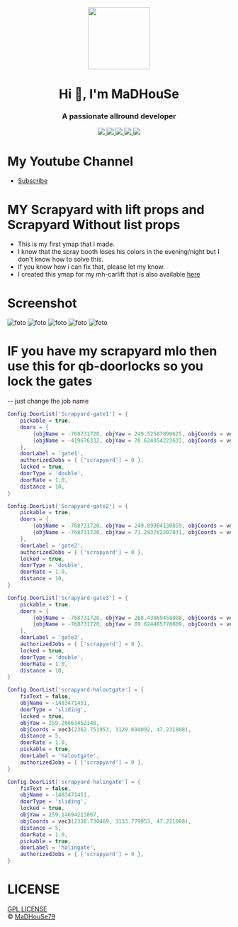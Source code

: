 <p align="center">
    <img width="140" src="https://icons.iconarchive.com/icons/iconarchive/red-orb-alphabet/128/Letter-M-icon.png" />  
    <h1 align="center">Hi 👋, I'm MaDHouSe</h1>
    <h3 align="center">A passionate allround developer </h3>    
</p>

<p align="center">
  <a href="https://github.com/MaDHouSe79/mh-scrapyardMLO/issues">
    <img src="https://img.shields.io/github/issues/MaDHouSe79/mh-scrapyardMLO"/> 
  </a>
  <a href="https://github.com/MaDHouSe79/mh-scrapyardMLO/watchers">
    <img src="https://img.shields.io/github/watchers/MaDHouSe79/mh-scrapyardMLO"/> 
  </a> 
  <a href="https://github.com/MaDHouSe79/mh-scrapyardMLO/network/members">
    <img src="https://img.shields.io/github/forks/MaDHouSe79/mh-scrapyardMLO"/> 
  </a>  
  <a href="https://github.com/MaDHouSe79/mh-scrapyardMLO/stargazers">
    <img src="https://img.shields.io/github/stars/MaDHouSe79/mh-scrapyardMLO"/> 
  </a>
  <a href="https://github.com/MaDHouSe79/mh-scrapyardMLO/blob/main/LICENSE">
    <img src="https://img.shields.io/github/license/MaDHouSe79/mh-scrapyardMLO?color=black"/> 
  </a>  
</p>

# My Youtube Channel
- [Subscribe](https://www.youtube.com/c/@MaDHouSe79) 

# MY Scrapyard with lift props and Scrapyard Without list props
- This is my first ymap that i made.
- I know that the spray booth loses his colors in the evening/night but I don't know how to solve this.
- If you know how i can fix that, please let my know.
- I created this ymap for my mh-carlift that is also available [here](https://github.com/MaDHouSe79/mh-carlift)

# Screenshot
![foto](https://github.com/MaDHouSe79/mh-scrapyardMLO/blob/main/screenshots/1.png)
![foto](https://github.com/MaDHouSe79/mh-scrapyardMLO/blob/main/screenshots/2.png)
![foto](https://github.com/MaDHouSe79/mh-scrapyardMLO/blob/main/screenshots/3.png)
![foto](https://github.com/MaDHouSe79/mh-scrapyardMLO/blob/main/screenshots/4.png)
![foto](https://github.com/MaDHouSe79/mh-scrapyardMLO/blob/main/screenshots/5.png)

# IF you have my scrapyard mlo then use this for qb-doorlocks so you lock the gates
-- just change the job name
```lua
Config.DoorList['Scrapyard-gate1'] = {
    pickable = true,
    doors = {
        {objName = -768731720, objYaw = 249.52587890625, objCoords = vec3(2386.989258, 3125.980225, 48.316544)},
        {objName = -419676332, objYaw = 70.624954223633, objCoords = vec3(2383.785156, 3117.284912, 48.316544)}
    },
    doorLabel = 'gate1',
    authorizedJobs = { ['scrapyard'] = 0 },
    locked = true,
    doorType = 'double',
    doorRate = 1.0,
    distance = 10,
}

Config.DoorList['Scrapyard-gate2'] = {
    pickable = true,
    doors = {
        {objName = -768731720, objYaw = 249.89984130859, objCoords = vec3(2383.708984, 3117.118896, 48.316544)},
        {objName = -768731720, objYaw = 71.293762207031, objCoords = vec3(2379.629883, 3105.638428, 48.316544)}
    },
    doorLabel = 'gate2',
    authorizedJobs = { ['scrapyard'] = 0 },
    locked = true,
    doorType = 'double',
    doorRate = 1.0,
    distance = 10,
}

Config.DoorList['Scrapyard-gate3'] = {
    pickable = true,
    doors = {
        {objName = -768731720, objYaw = 268.43069458008, objCoords = vec3(2435.224609, 3116.781006, 48.316544)},
        {objName = -768731720, objYaw = 89.824485778809, objCoords = vec3(2435.158203, 3104.599365, 48.316544)}
    },
    doorLabel = 'gate3',
    authorizedJobs = { ['scrapyard'] = 0 },
    locked = true,
    doorType = 'double',
    doorRate = 1.0,
    distance = 10,
}

Config.DoorList['scrapyard-haloutgate'] = {
    fixText = false,
    objName = -1483471451,
    doorType = 'sliding',
    locked = true,
    objYaw = 259.20663452148,
    objCoords = vec3(2362.751953, 3129.694092, 47.231808),
    distance = 5,
    doorRate = 1.0,
    pickable = true,
    doorLabel = 'haloutgate',
    authorizedJobs = { ['scrapyard'] = 0 },
}

Config.DoorList['scrapyard-halingate'] = {
    fixText = false,
    objName = -1483471451,
    doorType = 'sliding',
    locked = true,
    objYaw = 259.14694213867,
    objCoords = vec3(2338.730469, 3133.779053, 47.221008),
    distance = 5,
    doorRate = 1.0,
    pickable = true,
    doorLabel = 'halingate',
    authorizedJobs = { ['scrapyard'] = 0 },
}
```

# LICENSE
[GPL LICENSE](./LICENSE)<br />
&copy; [MaDHouSe79](https://www.youtube.com/@MaDHouSe79)